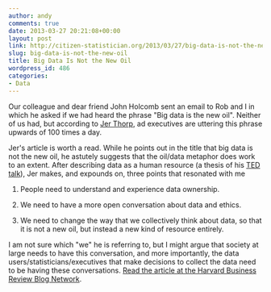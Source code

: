 ```yaml
---
author: andy
comments: true
date: 2013-03-27 20:21:08+00:00
layout: post
link: http://citizen-statistician.org/2013/03/27/big-data-is-not-the-new-oil/
slug: big-data-is-not-the-new-oil
title: Big Data Is Not the New Oil
wordpress_id: 486
categories:
- Data
---
```


Our colleague and dear friend John Holcomb sent an email to Rob and I in which he asked if we had heard the phrase "Big data is the new oil". Neither of us had, but according to [Jer Thorp](http://blog.blprnt.com/about), ad executives are uttering this phrase upwards of 100 times a day.

Jer's article is worth a read. While he points out in the title that big data is not the new oil, he astutely suggests that the oil/data metaphor does work to an extent. After describing data as a human resource (a thesis of his [TED talk](http://www.ted.com/talks/jer_thorp_make_data_more_human.html)), Jer makes, and expounds on, three points that resonated with me



	
  1. People need to understand and experience data ownership.


	
  2. We need to have a more open conversation about data and ethics.

	
  3. We need to change the way that we collectively think about data, so that it is not a new oil, but instead a new kind of resource entirely.


I am not sure which "we" he is referring to, but I might argue that society at large needs to have this conversation, and more importantly, the data users/statisticians/executives that make decisions to collect the data need to be having these conversations. [Read the article at the Harvard Business Review Blog Network](http://blogs.hbr.org/cs/2012/11/data_humans_and_the_new_oil.html).
